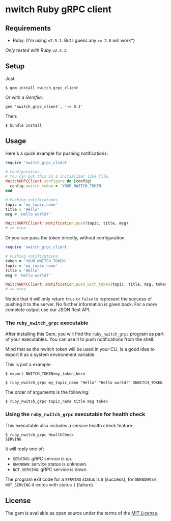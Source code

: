 # nwitch Ruby gRPC client

## Requirements

- Ruby. (I'm using `v2.5.1`. But I guess any `>= 2.0` will work*)

*Only tested with Ruby `v2.5.1`.*

## Setup

Just:
```
$ gem install nwitch_grpc_client
```

Or with a *Gemfile*:
```
gem 'nwitch_grpc_client', '~> 0.1'
```

Then:
```
$ bundle install
```

## Usage

Here's a quick example for pushing notifications:
```ruby
require 'nwitch_grpc_client'

# Configuration.
# You can put this in a initializer like file.
NWitchGRPCClient.configure do |config|
  config.nwitch_token = 'YOUR_NWITCH_TOKEN'
end

# Pushing notifications.
topic = 'my_topic_name'
title = 'Hello'
msg = 'Hello world!'

NWitchGRPCClient::Notification.push(topic, title, msg)
# => true
```

Or you can pass the token directly, without configuration.
```ruby
require 'nwitch_grpc_client'

# Pushing notifications.
token = 'YOUR_NWITCH_TOKEN'
topic = 'my_topic_name'
title = 'Hello'
msg = 'Hello world!'

NWitchGRPCClient::Notification.push_with_token(topic, title, msg, token)
# => true
```

Notice that it will only return `true` or `false` to represent the success of pushing it to the server. No further information is given back. For a more complete output use our JSON Rest API.

### The `ruby_nwitch_grpc` executable

After installing this Gem, you will find the `ruby_nwitch_grpc` program as part of your executables. You can use it to push notifications from the shell.

Mind that as the nwitch token will be used in your CLI, is a good idea to export it as a system environment variable.

This is just a example:
```
$ export NWITCH_TOKEN=my_token_here

$ ruby_nwitch_grpc my_topic_name "Hello" "Hello world!" $NWITCH_TOKEN
```

The order of arguments is the following:
```
$ ruby_nwitch_grpc topic_name title msg token
```

### Using the `ruby_nwitch_grpc` executable for health check

This executable also includes a service health check feature:
```
$ ruby_nwitch_grpc HealthCheck
SERVING
```

It will reply one of:
- `SERVING`: gRPC service is up.
- `UNKNOWN`: service status is unknown.
- `NOT_SERVING`: gRPC service is down.

The program exit code for a `SERVING` status is `0` (success), for `UNKNOWN` or `NOT_SERVING` it exites with status `1` (failure).

## License

The gem is available as open source under the terms of the [MIT License](https://opensource.org/licenses/MIT).
